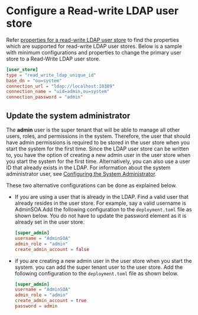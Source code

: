 # Configure a Read-write LDAP user store

Refer [properties for a read-write LDAP user store]({{base_path}}/guides/users/user-stores/user-store-properties/properties-read-write-ldap-user-store/) to find the properties which are supported for read-write LDAP user stores. Below is a sample with minimum configurations and properties to change the primary user store to a Read-Write LDAP user store.

``` toml
[user_store]
type = "read_write_ldap_unique_id"
base_dn = "ou=system"
connection_url = "ldap://localhost:10389"
connection_name = "uid=admin,ou=system"
connection_password = "admin"
```

## Update the system administrator

The **admin** user is the super tenant that will be able to manage all
other users, roles, and permissions in the system. Therefore, the user that should have admin
permissions is required to be stored in the user store when you start
the system for the first time. Since the LDAP user store can be written
to, you have the option of creating a new admin user in the user store
when you start the system for the first time. Alternatively, you can
also use a user ID that already exists in the LDAP. For information
about the system administrator user, see [Configuring the System
Administrator]({{base_path}}/deploy/configure/user-stores/configure-system-administrator).

These two alternative configurations can be done as explained below.

-   If you are using a user that is already in the LDAP. Find a valid user that already resides in the user store. For 
    example, say a valid username is
    AdminSOA.Add the following configuration to the `deployment.toml` file as shown below. You do not have to update the password element as it is already set in the user store.
    
    ```toml
    [super_admin]
    username = "AdminSOA"
    admin_role = "admin"
    create_admin_account = false
    ```

-   if you are creating a new admin user in the user store when you start the system. you can add the super tenant
    user to the user store. Add the following configuration to the `deployment.toml` file as shown below.
    
    ```toml
    [super_admin]
    username = "AdminSOA"
    admin_role = "admin"
    create_admin_account = true
    password = admin
    ```
